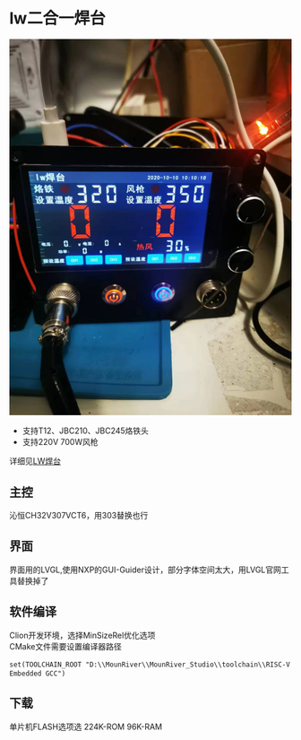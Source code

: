 # lw二合一焊台
![alt p1](./p1.jpg)
* 支持T12、JBC210、JBC245烙铁头
* 支持220V 700W风枪

详细见[LW焊台](https://oshwhub.com/lonerwolf/lw-han-tai)
## 主控
沁恒CH32V307VCT6，用303替换也行
## 界面
界面用的LVGL,使用NXP的GUI-Guider设计，部分字体空间太大，用LVGL官网工具替换掉了
## 软件编译
Clion开发环境，选择MinSizeRel优化选项  
CMake文件需要设置编译器路径
```
set(TOOLCHAIN_ROOT "D:\\MounRiver\\MounRiver_Studio\\toolchain\\RISC-V Embedded GCC")
```

## 下载
单片机FLASH选项选 224K-ROM 96K-RAM

